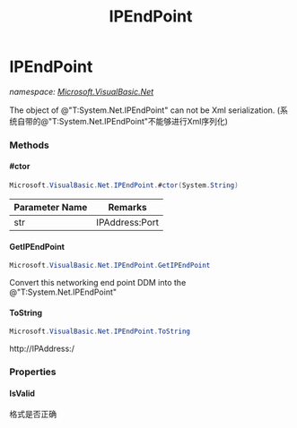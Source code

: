 ﻿---
title: IPEndPoint
---

# IPEndPoint
_namespace: [Microsoft.VisualBasic.Net](N-Microsoft.VisualBasic.Net.html)_

The object of @"T:System.Net.IPEndPoint" can not be Xml serialization.
 (系统自带的@"T:System.Net.IPEndPoint"不能够进行Xml序列化)

### Methods

#### #ctor
```csharp
Microsoft.VisualBasic.Net.IPEndPoint.#ctor(System.String)
```


|Parameter Name|Remarks|
|--------------|-------|
|str|IPAddress:Port|


#### GetIPEndPoint
```csharp
Microsoft.VisualBasic.Net.IPEndPoint.GetIPEndPoint
```
Convert this networking end point DDM into the @"T:System.Net.IPEndPoint"

#### ToString
```csharp
Microsoft.VisualBasic.Net.IPEndPoint.ToString
```
http://IPAddress:<Port>/



### Properties

#### IsValid
格式是否正确


